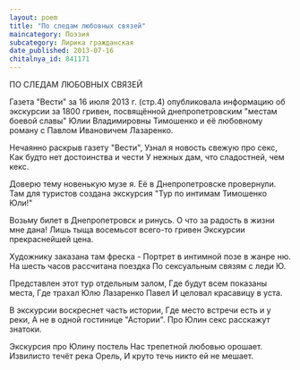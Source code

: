 ```yaml
---
layout: poem
title: "По следам любовных связей"
maincategory: Поэзия
subcategory: Лирика гражданская
date_published: 2013-07-16
chitalnya_id: 841171
---
```




ПО СЛЕДАМ ЛЮБОВНЫХ СВЯЗЕЙ

Газета "Вести" за 16 июля 2013 г. (стр.4)
опубликовала информацию об экскурсии за
1800 гривен, посвящённой днепропетровским 
"местам боевой славы" Юлии Владимировны 
Тимошенко и её любовному роману с Павлом 
Ивановичем Лазаренко.

Нечаянно раскрыв газету "Вести",
Узнал я новость свежую про секс,
Как будто нет достоинства и чести
У нежных дам, что сладостней, чем кекс.

Доверю тему новенькую музе я.
Её в Днепропетровске провернули.
Там для туристов создана экскурсия
"Тур по интимам Тимошенко Юли!"

Возьму билет в Днепропетровск и ринусь.
О что за радость в жизни мне дана!
Лишь тыща восемьсот всего-то гривен
Экскурсии прекраснейшей цена.

Художнику заказана там фреска -
Портрет в интимной позе в жанре ню.
На шесть часов рассчитана поездка
По сексуальным связям с леди Ю.

Представлен этот тур отдельным залом,
Где будут всем показаны места,
Где трахал Юлю Лазаренко Павел
И целовал красавицу в уста.

В экскурсии воскреснет часть истории,
Где место встречи есть и у реки,
А не в одной гостинице "Астории".
Про Юлин секс расскажут знатоки.

Экскурсия про Юлину постель
Нас трепетной любовью орошает.
Извилисто течёт река Орель,
И круто течь никто ей не мешает.







